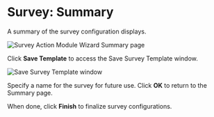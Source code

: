 # Survey: Summary

A summary of the survey configuration displays.

![Survey Action Module Wizard Summary page](/img/product_docs/accessanalyzer/enterpriseauditor/admin/datacollector/adinventory/summary.png)

Click __Save Template__ to access the Save Survey Template window.

![Save Survey Template window](/img/product_docs/accessanalyzer/enterpriseauditor/admin/action/survey/savesurveytemplate.png)

Specify a name for the survey for future use. Click __OK__ to return to the Summary page.

When done, click __Finish__ to finalize survey configurations.
